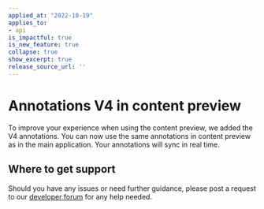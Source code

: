 ```yaml
---
applied_at: "2022-10-19"
applies_to: 
- api
is_impactful: true
is_new_feature: true
collapse: true
show_excerpt: true
release_source_url: ''
---
```


# Annotations V4 in content preview

To improve your experience when using the content preview, we added the V4 annotations.
You can now use the same annotations in content preview as in the main application.
Your annotations will sync in real time.

<!-- more -->

## Where to get support

Should you have any issues or need further guidance, please post a request to
our [developer forum][1] for any help needed.

[1]: https://support.box.com/hc/en-us/community/topics/360001932973-Platform-and-Developer-Forum
